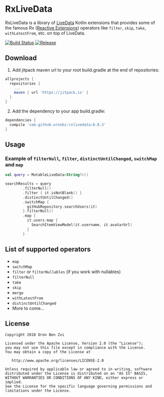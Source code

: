 # RxLiveData
RxLiveData is a library of [LiveData](https://developer.android.com/topic/libraries/architecture/livedata.html) Kotlin extensions that provides some of the famous Rx ([Reactive Extensions](http://reactivex.io/)) operators like `filter`, `skip`, `take`, `withLatestFrom`, etc. on top of LiveData.

[![Build Status](https://travis-ci.org/oronbz/rxlivedata.svg?branch=master)](https://travis-ci.org/oronbz/rxlivedata) 
[![Release](https://jitpack.io/v/oronbz/rxlivedata.svg)](https://jitpack.io/#oronbz/rxlivedata)

## Download

1. Add jitpack maven url to your root build.gradle at the end of repositories:

```gradle
allprojects {
  repositories {
    ...
    maven { url 'https://jitpack.io' }
  }
}
```

2. Add the dependency to your app build.gradle:
```gradle
dependencies {
  compile 'com.github.oronbz:rxlivedata:0.0.3'
}
```

## Usage

### Example of `filterNull`, `filter`, `distinctUntilChanged`, `switchMap` and `map`
```kotlin
val query = MutableLiveData<String?>()

searchResults = query
        .filterNull()
        .filter { it.isNotBlank() }
        .distinctUntilChanged()
        .switchMap {
          gitHubRepository.searchUsers(it)
        }.filterNull()
        .map {
          it.users.map {
            SearchItemViewModel(it.username, it.avatarUrl)
          }
        }
```

## List of supported operators
* `map`
* `switchMap`
* `filter` or `filterNullables` (if you work with nullables)
* `filterNull`
* `take`
* `skip`
* `merge`
* `withLatestFrom`
* `distinctUntilChanged`
* More to come...

## License

    Copyright 2018 Oron Ben Zvi

    Licensed under the Apache License, Version 2.0 (the "License");
    you may not use this file except in compliance with the License.
    You may obtain a copy of the License at

       http://www.apache.org/licenses/LICENSE-2.0

    Unless required by applicable law or agreed to in writing, software
    distributed under the License is distributed on an "AS IS" BASIS,
    WITHOUT WARRANTIES OR CONDITIONS OF ANY KIND, either express or implied.
    See the License for the specific language governing permissions and
    limitations under the License.
